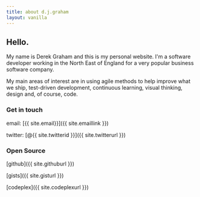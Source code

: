```yaml
---
title: about d.j.graham
layout: vanilla
---
```


## Hello.

My name is Derek Graham and this is my personal website. I'm a software 
developer working in the North East of England for a very popular business 
software company.

My main areas of interest are in using agile methods to help improve what 
we ship, test-driven development, continuous learning, visual thinking, 
design and, of course, code.

### Get in touch

email: [{{ site.email}}]({{ site.emaillink }})

twitter: [@{{ site.twitterid }}]({{ site.twitterurl }})

### Open Source

[github]({{ site.githuburl }})

[gists]({{ site.gisturl }})

[codeplex]({{ site.codeplexurl }})

